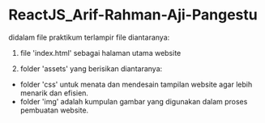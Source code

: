 # ReactJS_Arif-Rahman-Aji-Pangestu

didalam file praktikum terlampir file diantaranya:

1. file 'index.html' sebagai halaman utama website

2. folder 'assets' yang berisikan diantaranya:
- folder 'css' untuk menata dan mendesain tampilan website agar lebih menarik dan efisien.
- folder 'img' adalah kumpulan gambar yang digunakan dalam proses pembuatan website.
